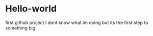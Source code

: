 # Hello-world
first github project
 I dont know what im doing but its the first step to something big.
